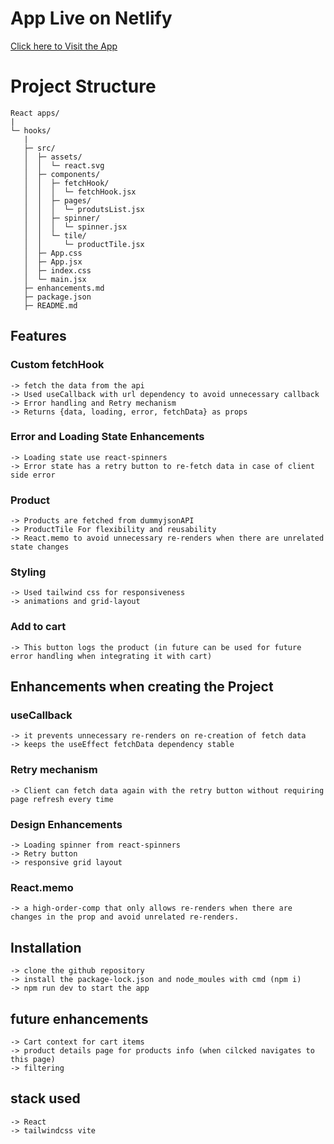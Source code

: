 # App Live on Netlify
[Click here to Visit the App](https://custom-fetchhook.netlify.app/)

# Project Structure
```
React apps/
|
└─ hooks/
   |
   ├─ src/
   │  ├─ assets/
   │  │  └─ react.svg
   │  ├─ components/
   │  │  ├─ fetchHook/
   │  │  │  └─ fetchHook.jsx
   │  │  ├─ pages/
   │  │  │  └─ produtsList.jsx
   │  │  ├─ spinner/
   │  │  │  └─ spinner.jsx
   │  │  └─ tile/
   │  │     └─ productTile.jsx
   │  ├─ App.css
   │  ├─ App.jsx
   │  ├─ index.css
   │  └─ main.jsx
   ├─ enhancements.md
   ├─ package.json
   ├─ README.md
```


## Features

### Custom fetchHook
    -> fetch the data from the api
    -> Used useCallback with url dependency to avoid unnecessary callback
    -> Error handling and Retry mechanism
    -> Returns {data, loading, error, fetchData} as props

### Error and Loading State Enhancements
    -> Loading state use react-spinners
    -> Error state has a retry button to re-fetch data in case of client side error

### Product
    -> Products are fetched from dummyjsonAPI
    -> ProductTile For flexibility and reusability
    -> React.memo to avoid unnecessary re-renders when there are unrelated state changes

### Styling
    -> Used tailwind css for responsiveness
    -> animations and grid-layout

### Add to cart
    -> This button logs the product (in future can be used for future error handling when integrating it with cart)


## Enhancements when creating the Project

### useCallback
    -> it prevents unnecessary re-renders on re-creation of fetch data
    -> keeps the useEffect fetchData dependency stable
    
### Retry mechanism
    -> Client can fetch data again with the retry button without requiring page refresh every time

### Design Enhancements
    -> Loading spinner from react-spinners
    -> Retry button
    -> responsive grid layout

### React.memo
    -> a high-order-comp that only allows re-renders when there are changes in the prop and avoid unrelated re-renders.

## Installation
    -> clone the github repository
    -> install the package-lock.json and node_moules with cmd (npm i)
    -> npm run dev to start the app

## future enhancements
    -> Cart context for cart items
    -> product details page for products info (when cilcked navigates to this page)
    -> filtering

## stack used
    -> React
    -> tailwindcss vite
